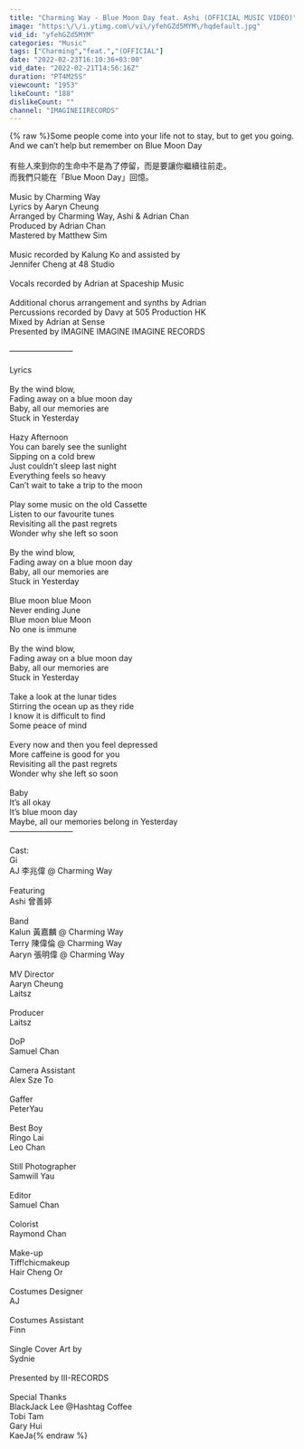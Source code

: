 ```yaml
---
title: "Charming Way - Blue Moon Day feat. Ashi (OFFICIAL MUSIC VIDEO)"
image: "https:\/\/i.ytimg.com\/vi\/yfehGZd5MYM\/hqdefault.jpg"
vid_id: "yfehGZd5MYM"
categories: "Music"
tags: ["Charming","feat.","(OFFICIAL"]
date: "2022-02-23T16:10:36+03:00"
vid_date: "2022-02-21T14:56:16Z"
duration: "PT4M25S"
viewcount: "1953"
likeCount: "188"
dislikeCount: ""
channel: "IMAGINEIIRECORDS"
---
```

{% raw %}Some people come into your life not to stay, but to get you going. <br />And we can’t help but remember on Blue Moon Day<br /><br />有些人來到你的生命中不是為了停留，而是要讓你繼續往前走。<br />而我們只能在「Blue Moon Day」回憶。<br /><br />Music by Charming Way<br />Lyrics by Aaryn Cheung<br />Arranged by Charming Way, Ashi &amp; Adrian Chan<br />Produced by Adrian Chan<br />Mastered by Matthew Sim<br /><br />Music recorded by Kalung Ko and assisted by <br />Jennifer Cheng at 48 Studio<br /><br />Vocals recorded by Adrian at Spaceship Music <br /><br />Additional chorus arrangement and synths by Adrian<br />Percussions recorded by Davy at 505 Production HK <br />Mixed by Adrian at Sense<br />Presented by IMAGINE IMAGINE IMAGINE RECORDS <br /><br />————————<br /><br />Lyrics<br /><br />By the wind blow,<br />Fading away on a blue moon day<br />Baby, all our memories are<br />Stuck in Yesterday<br /><br />Hazy Afternoon<br />You can barely see the sunlight<br />Sipping on a cold brew<br />Just couldn’t sleep last night<br />Everything feels so heavy<br />Can’t wait to take a trip to the moon<br /><br />Play some music on the old Cassette<br />Listen to our favourite tunes<br />Revisiting all the past regrets<br />Wonder why she left so soon<br /><br />By the wind blow,<br />Fading away on a blue moon day<br />Baby, all our memories are<br />Stuck in Yesterday<br /><br />Blue moon blue Moon<br />Never ending June<br />Blue moon blue Moon<br />No one is immune<br /><br />By the wind blow,<br />Fading away on a blue moon day<br />Baby, all our memories are<br />Stuck in Yesterday<br /><br />Take a look at the lunar tides<br />Stirring the ocean up as they ride<br />I know it is difficult to find<br />Some peace of mind<br /><br />Every now and then you feel depressed<br />More caffeine is good for you<br />Revisiting all the past regrets<br />Wonder why she left so soon<br /><br />Baby<br />It’s all okay<br />It’s blue moon day<br />Maybe, all our memories belong in Yesterday<br />————————<br /><br />Cast:<br />Gi<br />AJ 李兆偉 @ Charming Way<br /><br />Featuring<br />Ashi 曾善婷<br /><br />Band<br />Kalun 黃嘉麟 @ Charming Way<br />Terry 陳偉倫 @ Charming Way <br />Aaryn 張明偉 @ Charming Way<br /><br />MV Director<br />Aaryn Cheung<br />Laitsz<br /><br />Producer<br />Laitsz<br /><br />DoP<br />Samuel Chan<br /><br />Camera Assistant<br />Alex Sze To<br /><br />Gaffer<br />PeterYau<br /><br />Best Boy<br />Ringo Lai<br />Leo Chan<br /><br />Still Photographer<br />Samwill Yau<br /><br />Editor <br />Samuel Chan<br /><br />Colorist <br />Raymond Chan<br /><br />Make-up<br />Tiff!chicmakeup<br />Hair Cheng Or<br /><br />Costumes Designer<br />AJ<br /><br />Costumes Assistant<br />Finn<br /><br />Single Cover Art by <br />Sydnie<br /><br />Presented by III-RECORDS<br /><br />Special Thanks<br />BlackJack Lee @Hashtag Coffee<br />Tobi Tam<br />Gary Hui<br />KaeJa{% endraw %}
